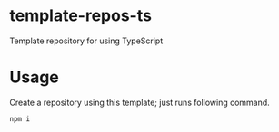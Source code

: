 # template-repos-ts

Template repository for using TypeScript

# Usage

Create a repository using this template; just runs following command.

```bash
npm i
```
